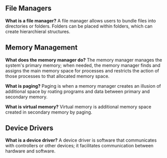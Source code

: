 ## File Managers

**What is a file manager?**
A file manager allows users to bundle files into directories or folders. Folders can be placed within folders, which can create hierarchieral structures.

## Memory Management

**What does the memory manager do?**
The memory manager manages the system's primary memory; when needed, the memory manager finds and assigns the main memory space for processes and restricts the action of those processes to that allocated memory space.

**What is paging?**
Paging is when a memory manager creates an illusion of additional space by roating programs and data between primary and secondary memory. 

**What is virtual memory?**
Virtual memory is additional memory space created in secondary memory by paging.

## Device Drivers

**What is a device driver?**
A device driver is software that communicates with controllers or other devices; it facilitates communication between hardware and software.